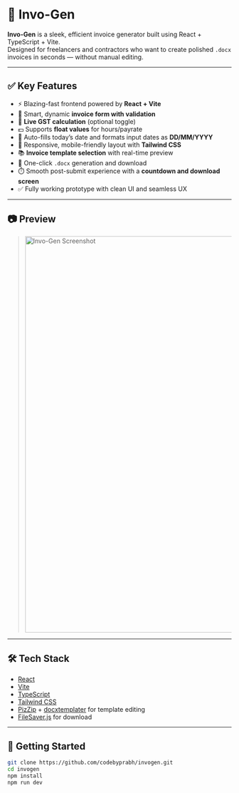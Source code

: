 # 🧾 Invo-Gen

**Invo-Gen** is a sleek, efficient invoice generator built using React + TypeScript + Vite.  
Designed for freelancers and contractors who want to create polished `.docx` invoices in seconds — without manual editing.

---

## ✅ Key Features

- ⚡ Blazing-fast frontend powered by **React + Vite**
- 🧾 Smart, dynamic **invoice form with validation**
- 🎯 **Live GST calculation** (optional toggle)
- 💵 Supports **float values** for hours/payrate
- 📅 Auto-fills today’s date and formats input dates as **DD/MM/YYYY**
- 🎨 Responsive, mobile-friendly layout with **Tailwind CSS**
- 📚 **Invoice template selection** with real-time preview
- 💾 One-click `.docx` generation and download
- ⏱️ Smooth post-submit experience with a **countdown and download screen**
- ✅ Fully working prototype with clean UI and seamless UX

---

## 📷 Preview

> <img width="1372" height="890" alt="Invo-Gen Screenshot" src="https://github.com/user-attachments/assets/06171ae7-4215-4bcb-9801-18694a14b4ac" />

---

## 🛠 Tech Stack

- [React](https://reactjs.org/)
- [Vite](https://vitejs.dev/)
- [TypeScript](https://www.typescriptlang.org/)
- [Tailwind CSS](https://tailwindcss.com/)
- [PizZip](https://github.com/Stuk/jszip) + [docxtemplater](https://docxtemplater.com/) for template editing
- [FileSaver.js](https://github.com/eligrey/FileSaver.js) for download

---

## 🚀 Getting Started

```bash
git clone https://github.com/codebyprabh/invogen.git
cd invogen
npm install
npm run dev
